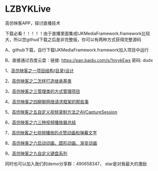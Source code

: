 # LZBYKLive
高仿映客APP，探讨直播技术

下载必看！！！！！由于直播里面集成IJKMediaFramework.framework比较大，所以您githud下载之后是非完整版，你可以有两种方式获得完整源码

A、github下载，自行下载IJKMediaFramework.framework加入项目中运行

B、直接通过百度云盘：链接: https://pan.baidu.com/s/1nvykEwx 密码: dudx

1、[高仿映客之一项目结构(目录)设计](http://www.jianshu.com/p/1681aeaf9a38)

2、[高仿映客之二怎样打造继承基类](http://www.jianshu.com/p/c3e1a7a87585)

3、[高仿映客之三管理类的方式管理项目](http://www.jianshu.com/p/bd74cacbb500)

4、[高仿映客之四聊聊网络请求框架的那些事](http://www.jianshu.com/p/2693014fea07)

5、[高仿映客之五自定义视频录制方法之AVCaptureSession](http://www.jianshu.com/p/bfc32bdf8538)

6、[高仿映客之六三种视频播放器总结](http://www.jianshu.com/p/eb5e6dbf7938)

7、[高仿映客之七视频播放的点赞动画和弹幕文字](http://www.jianshu.com/p/a3477acda442)

8、[高仿映客之六启动动画、圆形动画、渐变动画](http://www.jianshu.com/p/6ab55b8586d5)

9、[高仿映客之九自定义键盘系列](http://www.jianshu.com/p/96573649b89c)

同时也可以加入我们的demo分享群：490658347， star是对我最大的激励
